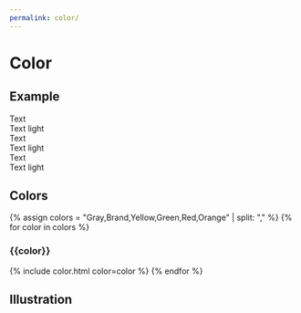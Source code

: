 ```yaml
---
permalink: color/
---
```


# Color


## Example
<div class="themecard">
  <div style="grid-row: 1 / span 2">
  <div>Text</div>
  <div>Text light</div>
  </div>
  <div class="themecard-light">
  <div>Text</div>
  <div>Text light</div>
  </div>
  <div class="themecard-dark">
  <div>Text</div>
  <div>Text light</div>
  </div>
</div>

## Colors

{% assign colors = "Gray,Brand,Yellow,Green,Red,Orange" | split: "," %}
{% for color in colors %}
### {{color}}
{% include color.html color=color %}
{% endfor %}

## Illustration
